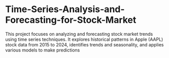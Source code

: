 # Time-Series-Analysis-and-Forecasting-for-Stock-Market
This project focuses on analyzing and forecasting stock market trends using time series techniques. It explores historical patterns in Apple (AAPL) stock data from 2015 to 2024, identifies trends and seasonality, and applies various models to make predictions
